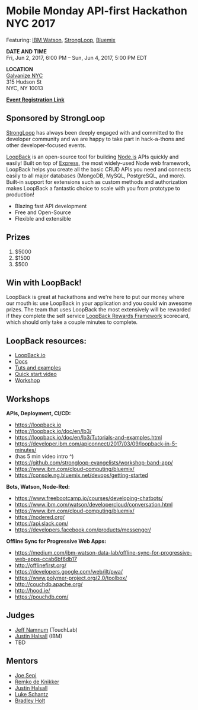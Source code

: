 # Mobile Monday API-first Hackathon NYC 2017

Featuring: [IBM Watson](https://www.ibm.com/watson/), [StrongLoop](https://strongloop.com), [Bluemix](https://www.ibm.com/cloud-computing/bluemix)

**DATE AND TIME**<br>
Fri, Jun 2, 2017, 6:00 PM –
Sun, Jun 4, 2017, 5:00 PM EDT

**LOCATION**<br>
[Galvanize NYC](http://www.galvanize.com/new-york/campus)<br>
315 Hudson St<br>
NYC, NY 10013

**[Event Registration Link](https://www.eventbrite.com/e/mobilemonday-nyc-api-first-hackathon-watson-strongloop-bluemix-tickets-33320669018)**

## Sponsored by StrongLoop

[StrongLoop](https://strongloop.com) has always been deeply engaged with and committed to the developer community and we are happy to take part in hack-a-thons and other developer-focused events.

[LoopBack](https://loopback.io) is an open-source tool for building [Node.js](https://nodejs.org) APIs quickly and easily! Built on top of [Express](https://expressjs.com), the most widely-used Node web framework, LoopBack helps you create all the basic CRUD APIs you need and connects easily to all major databases (MongoDB, MySQL, PostgreSQL, and more). Built-in support for extensions such as custom methods and authorization makes LoopBack a fantastic choice to scale with you from prototype to production!

- Blazing fast API development
- Free and Open-Source
- Flexible and extensible

## Prizes

1. $5000
2. $1500
3. $500

## Win with LoopBack!

LoopBack is great at hackathons and we're here to put our money where our mouth is: use LoopBack in your application and you could win awesome prizes. The team that uses LoopBack the most extensively will be rewarded if they complete the self service [LoopBack Rewards Framework](https://drive.google.com/open?id=1orpjhCstdrlE21C2Jpy0ohiOIV3bZbPMzEzFCP8VDGY) scorecard, which should only take a couple minutes to complete.

## LoopBack resources:

- [LoopBack.io](https://loopback.io)
- [Docs](http://loopback.io/doc/en/lb3/)
- [Tuts and examples](http://loopback.io/doc/en/lb3/Tutorials-and-examples.html)
- [Quick start video](https://developer.ibm.com/apiconnect/2017/03/09/loopback-in-5-minutes/)
- [Workshop](https://github.com/strongloop-evangelists/workshop-band-app/)


## Workshops

**APIs, Deployment, CI/CD:**

- https://loopback.io
- https://loopback.io/doc/en/lb3/
- https://loopback.io/doc/en/lb3/Tutorials-and-examples.html
- https://developer.ibm.com/apiconnect/2017/03/09/loopback-in-5-minutes/
- (has 5 min video intro ^)
- https://github.com/strongloop-evangelists/workshop-band-app/
- https://www.ibm.com/cloud-computing/bluemix/
- https://console.ng.bluemix.net/devops/getting-started

**Bots, Watson, Node-Red:**

- https://www.freebootcamp.io/courses/developing-chatbots/
- https://www.ibm.com/watson/developercloud/conversation.html
- https://www.ibm.com/cloud-computing/bluemix/
- https://nodered.org/
- https://api.slack.com/
- https://developers.facebook.com/products/messenger/

**Offline Sync for Progressive Web Apps:**

- https://medium.com/ibm-watson-data-lab/offline-sync-for-progressive-web-apps-ccab6bf6db17
- http://offlinefirst.org/
- https://developers.google.com/web/ilt/pwa/
- https://www.polymer-project.org/2.0/toolbox/
- http://couchdb.apache.org/
- http://hood.ie/
- https://pouchdb.com/

## Judges

- [Jeff Namnum](https://twitter.com/namnum) (TouchLab)
- [Justin Halsall](https://twitter.com/Juice10) (IBM)
- TBD

## Mentors

- [Joe Sepi](https://twitter.com/joe_sepi)
- [Remko de Knikker](https://twitter.com/remkohdev)
- [Justin Halsall](https://twitter.com/Juice10)
- [Luke Schantz](https://twitter.com/lukeschantz)
- [Bradley Holt](https://twitter.com/BradleyHolt)
